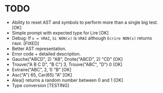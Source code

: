 # TODO

*  Ability to reset AST and symbols to perform more than a single big test. [OK]
*  Simple prompt with expected type for Lire [OK]
*  Debug: If `x = VRAI`, `Si NON(x)` is `VRAI` although `Ecrire NON(x)` returns `FAUX`. [FIXED]
*  Better AST representation.
*  Error code + detailed description.
*  Gauche("ABCD", 2) "AB", Droite("ABCD", 2) "CD" [OK]
*  Trouve("A B C D", "B C") 3, Trouve("ABC", "D") 0 [OK]
*  Extraire("ABC", 2, 1) "B" [OK]
*  Asc("A") 65, Car(65) "A" [OK]
*  Alea() returns a random number between 0 and 1 [OK]
*  Type conversion [TESTING]

